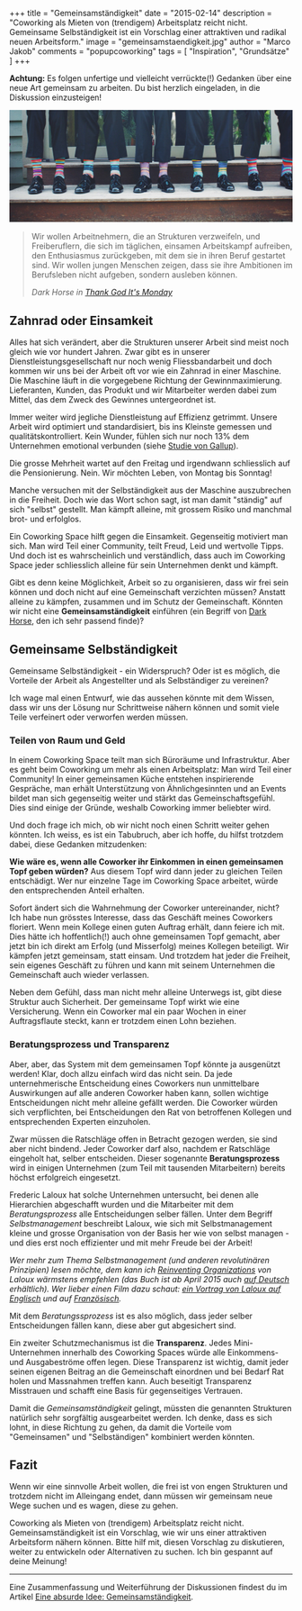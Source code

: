 +++
title = "Gemeinsamständigkeit"
date = "2015-02-14"
description = "Coworking als Mieten von (trendigem) Arbeitsplatz reicht nicht. Gemeinsame Selbständigkeit ist ein Vorschlag einer attraktiven und radikal neuen Arbeitsform."
image = "gemeinsamstaendigkeit.jpg"
author = "Marco Jakob"
comments = "popupcoworking"
tags = [ "Inspiration", "Grundsätze" ]
+++

<div class="alert alert-info">
  <strong>Achtung:</strong> Es folgen unfertige und vielleicht verrückte(!) Gedanken über eine neue Art gemeinsam zu arbeiten. Du bist herzlich eingeladen, in die Diskussion einzusteigen!
</div>

![Gemeinsamständigkeit](gemeinsamstaendigkeit-slim.jpg)

<blockquote>
  <p>Wir wollen Arbeitnehmern, die an Strukturen verzweifeln, und Freiberuflern, die sich im täglichen, einsamen Arbeitskampf aufreiben, den Enthusiasmus zurückgeben, mit dem sie in ihren Beruf gestartet sind. Wir wollen jungen Menschen zeigen, dass sie ihre Ambitionen im Berufsleben nicht aufgeben, sondern ausleben können.</p>
  <footer><cite>Dark Horse in <a href="http://ullstein.de/thankgoditsmonday/">Thank God It's Monday</a></cite></footer>
</blockquote>


## Zahnrad oder Einsamkeit

Alles hat sich verändert, aber die Strukturen unserer Arbeit sind meist noch gleich wie vor hundert Jahren. Zwar gibt es in unserer Dienstleistungsgesellschaft nur noch wenig Fliessbandarbeit und doch kommen wir uns bei der Arbeit oft vor wie ein Zahnrad in einer Maschine. Die Maschine läuft in die vorgegebene Richtung der Gewinnmaximierung. Lieferanten, Kunden, das Produkt und wir Mitarbeiter werden dabei zum Mittel, das dem Zweck des Gewinnes untergeordnet ist.

Immer weiter wird jegliche Dienstleistung auf Effizienz getrimmt. Unsere Arbeit wird optimiert und standardisiert, bis ins Kleinste gemessen und qualitätskontrolliert. Kein Wunder, fühlen sich nur noch 13% dem Unternehmen emotional verbunden (siehe [Studie von Gallup](http://www.gallup.com/poll/165269/worldwide-employees-engaged-work.aspx)).

Die grosse Mehrheit wartet auf den Freitag und irgendwann schliesslich auf die Pensionierung. Nein. Wir möchten Leben, von Montag bis Sonntag!

Manche versuchen mit der Selbständigkeit aus der Maschine auszubrechen in die Freiheit. Doch wie das Wort schon sagt, ist man damit "ständig" auf sich "selbst" gestellt. Man kämpft alleine, mit grossem Risiko und manchmal brot- und erfolglos.

Ein Coworking Space hilft gegen die Einsamkeit. Gegenseitig motiviert man sich. Man wird Teil einer Community, teilt Freud, Leid und wertvolle Tipps. Und doch ist es wahrscheinlich und verständlich, dass auch im Coworking Space jeder schliesslich alleine für sein Unternehmen denkt und kämpft.

Gibt es denn keine Möglichkeit, Arbeit so zu organisieren, dass wir frei sein können und doch nicht auf eine Gemeinschaft verzichten müssen? Anstatt alleine zu kämpfen, zusammen und im Schutz der Gemeinschaft. Könnten wir nicht eine **Gemeinsamständigkeit** einführen (ein Begriff von [Dark Horse](http://www.thedarkhorse.de/), den ich sehr passend finde)?


## Gemeinsame Selbständigkeit

Gemeinsame Selbständigkeit - ein Widerspruch? Oder ist es möglich, die Vorteile der Arbeit als Angestellter und als Selbständiger zu vereinen?

Ich wage mal einen Entwurf, wie das aussehen könnte mit dem Wissen, dass wir uns der Lösung nur Schrittweise nähern können und somit viele Teile verfeinert oder verworfen werden müssen.


### Teilen von Raum und Geld

In einem Coworking Space teilt man sich Büroräume und Infrastruktur. Aber es geht beim Coworking um mehr als einen Arbeitsplatz: Man wird Teil einer Community! In einer gemeinsamen Küche entstehen inspirierende Gespräche, man erhält Unterstützung von Ähnlichgesinnten und an Events bildet man sich gegenseitig weiter und stärkt das Gemeinschaftsgefühl. Dies sind einige der Gründe, weshalb Coworking immer beliebter wird.

Und doch frage ich mich, ob wir nicht noch einen Schritt weiter gehen könnten. Ich weiss, es ist ein Tabubruch, aber ich hoffe, du hilfst trotzdem dabei, diese Gedanken mitzudenken:

**Wie wäre es, wenn alle Coworker ihr Einkommen in einen gemeinsamen Topf geben würden?** Aus diesem Topf wird dann jeder zu gleichen Teilen entschädigt. Wer nur einzelne Tage im Coworking Space arbeitet, würde den entsprechenden Anteil erhalten.

Sofort ändert sich die Wahrnehmung der Coworker untereinander, nicht? Ich habe nun grösstes Interesse, dass das Geschäft meines Coworkers floriert. Wenn mein Kollege einen guten Auftrag erhält, dann feiere ich mit. Dies hätte ich hoffentlich(!) auch ohne gemeinsamen Topf gemacht, aber jetzt bin ich direkt am Erfolg (und Misserfolg) meines Kollegen beteiligt. Wir kämpfen jetzt gemeinsam, statt einsam. Und trotzdem hat jeder die Freiheit, sein eigenes Geschäft zu führen und kann mit seinem Unternehmen die Gemeinschaft auch wieder verlassen.

Neben dem Gefühl, dass man nicht mehr alleine Unterwegs ist, gibt diese Struktur auch Sicherheit. Der gemeinsame Topf wirkt wie eine Versicherung. Wenn ein Coworker mal ein paar Wochen in einer Auftragsflaute steckt, kann er trotzdem einen Lohn beziehen.


### Beratungsprozess und Transparenz

Aber, aber, das System mit dem gemeinsamen Topf könnte ja ausgenützt werden! Klar, doch allzu einfach wird das nicht sein. Da jede unternehmerische Entscheidung eines Coworkers nun unmittelbare Auswirkungen auf alle anderen Coworker haben kann, sollen wichtige Entscheidungen nicht mehr alleine gefällt werden. Die Coworker würden sich verpflichten, bei Entscheidungen den Rat von betroffenen Kollegen und entsprechenden Experten einzuholen.

Zwar müssen die Ratschläge offen in Betracht gezogen werden, sie sind aber nicht bindend. Jeder Coworker darf also, nachdem er Ratschläge eingeholt hat, selber entscheiden. Dieser sogenannte **Beratungsprozess** wird in einigen Unternehmen (zum Teil mit tausenden Mitarbeitern) bereits höchst erfolgreich eingesetzt.

Frederic Laloux hat solche Unternehmen untersucht, bei denen alle Hierarchien abgeschafft wurden und die Mitarbeiter mit dem *Beratungsprozess* alle Entscheidungen selber fällen. Unter dem Begriff *Selbstmanagement* beschreibt Laloux, wie sich mit Selbstmanagement kleine und grosse Organisation von der Basis her wie von selbst managen - und dies erst noch effizienter und mit mehr Freude bei der Arbeit!

*Wer mehr zum Thema Selbstmanagement (und anderen revolutinären Prinzipien) lesen möchte, dem kann ich [Reinventing Organizations](http://www.reinventingorganizations.com/) von Laloux wärmstens empfehlen (das Buch ist ab April 2015 auch [auf Deutsch](http://www.amazon.de/Reinventing-Organizations-ganzheitlicher-sinnerf%C3%BCllender-wachstumsorientierter/dp/3800649136/) erhältlich). Wer lieber einen Film dazu schaut: [ein Vortrag von Laloux auf Englisch](https://www.youtube.com/watch?v=gcS04BI2sbk) und auf [Französisch](https://www.youtube.com/watch?v=NZKqPoQiaDE).*

Mit dem *Beratungssprozess* ist es also möglich, dass jeder selber Entscheidungen fällen kann, diese aber gut abgesichert sind.

Ein zweiter Schutzmechanismus ist die **Transparenz**. Jedes Mini-Unternehmen innerhalb des Coworking Spaces würde alle Einkommens- und Ausgabeströme offen legen. Diese Transparenz ist wichtig, damit jeder seinen eigenen Beitrag an die Gemeinschaft einordnen und bei Bedarf Rat holen und Massnahmen treffen kann. Auch beseitigt Transparenz Misstrauen und schafft eine Basis für gegenseitiges Vertrauen.

Damit die *Gemeinsamständigkeit* gelingt, müssten die genannten Strukturen natürlich sehr sorgfältig ausgearbeitet werden. Ich denke, dass es sich lohnt, in diese Richtung zu gehen, da damit die Vorteile vom "Gemeinsamen" und "Selbständigen" kombiniert werden könnten.


## Fazit

Wenn wir eine sinnvolle Arbeit wollen, die frei ist von engen Strukturen und trotzdem nicht im Alleingang endet, dann müssen wir gemeinsam neue Wege suchen und es wagen, diese zu gehen.

Coworking als Mieten von (trendigem) Arbeitsplatz reicht nicht. Gemeinsamständigkeit ist ein Vorschlag, wie wir uns einer attraktiven Arbeitsform nähern können. Bitte hilf mit, diesen Vorschlag zu diskutieren, weiter zu entwickeln oder Alternativen zu suchen. Ich bin gespannt auf deine Meinung!

***

<div class="alert alert-warning">
  <p>Eine Zusammenfassung und Weiterführung der Diskussionen findest du im Artikel <a href="/blog/absurde-idee-gemeinsamstaendigkeit/">Eine absurde Idee: Gemeinsamständigkeit</a>.</p>
</div>
